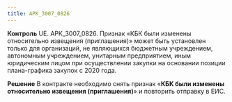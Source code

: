 ```yaml
---
title: APK_3007_0826
---
```


**Контроль** 
UE. APK_3007_0826. Признак «КБК были изменены относительно извещения (приглашения)» может быть установлен только для организаций, не являющихся бюджетным учреждением, автономным учреждением, унитарным предприятием, иным юридическим лицом при осуществлении закупки на основании позиции плана-графика закупок с 2020 года.

**Решение**
В контракте необходимо снять признак «**КБК были изменены относительно извещения (приглашения)**» и повторить отправку в ЕИС.